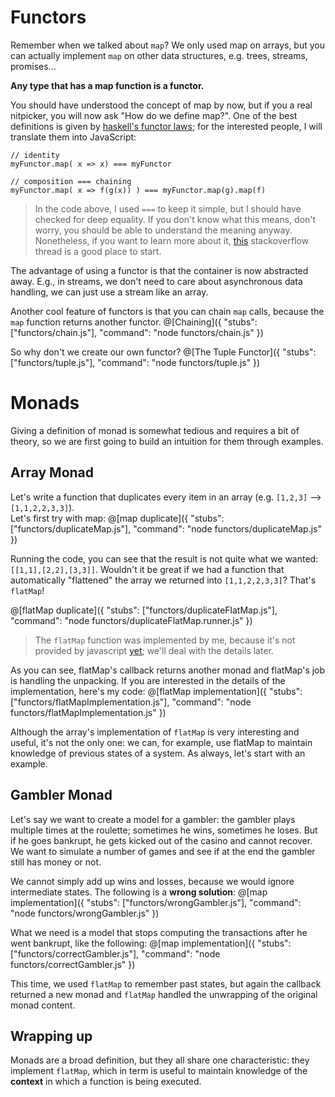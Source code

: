 # Functors
Remember when we talked about `map`? We only used map on arrays, but you can actually implement `map` on other data structures, e.g. trees, streams, promises...  

**Any type that has a map function is a functor.**

You should have understood the concept of map by now, but if you a real nitpicker, you will now ask "How do we define map?". One of the best definitions is given by [haskell's functor laws](https://wiki.haskell.org/Functor); for the interested people, I will translate them into JavaScript:

```
// identity
myFunctor.map( x => x) === myFunctor

// composition === chaining
myFunctor.map( x => f(g(x)) ) === myFunctor.map(g).map(f)
```

> In the code above, I used `===` to keep it simple, but I should have checked for deep equality. If you don't know what this means, don't worry, you should be able to understand the meaning anyway. Nonetheless, if you want to learn more about it, [this](https://stackoverflow.com/questions/1068834/object-comparison-in-javascript) stackoverflow thread is a good place to start.

The advantage of using a functor is that the container is now abstracted away. E.g., in streams, we don't need to care about asynchronous data handling, we can just use a stream like an array.

Another cool feature of functors is that you can chain `map` calls, because the `map` function returns another functor.
@[Chaining]({ "stubs": ["functors/chain.js"], "command": "node functors/chain.js" })

So why don't we create our own functor?
@[The Tuple Functor]({ "stubs": ["functors/tuple.js"], "command": "node functors/tuple.js" })

# Monads
Giving a definition of monad is somewhat tedious and requires a bit of theory, so we are first going to build an intuition for them through examples.
## Array Monad
Let's write a function that duplicates every item in an array (e.g. `[1,2,3]` --> `[1,1,2,2,3,3]`).  
Let's first try with map:
@[map duplicate]({ "stubs": ["functors/duplicateMap.js"], "command": "node functors/duplicateMap.js" })

Running the code, you can see that the result is not quite what we wanted: `[[1,1],[2,2],[3,3]]`. Wouldn't it be great if we had a function that automatically "flattened" the array we returned into `[1,1,2,2,3,3]`? That's `flatMap`!

@[flatMap duplicate]({ "stubs": ["functors/duplicateFlatMap.js"], "command": "node functors/duplicateFlatMap.runner.js" })

> The `flatMap` function was implemented by me, because it's not provided by javascript [yet](https://tc39.github.io/proposal-flatMap/); we'll deal with the details later.

As you can see, flatMap's callback returns another monad and flatMap's job is handling the unpacking. If you are interested in the details of the implementation, here's my code:
@[flatMap implementation]({ "stubs": ["functors/flatMapImplementation.js"], "command": "node functors/flatMapImplementation.js" })

Although the array's implementation of `flatMap` is very interesting and useful, it's not the only one: we can, for example, use flatMap to maintain knowledge of previous states of a system. As always, let's start with an example.

## Gambler Monad
Let's say we want to create a model for a gambler: the gambler plays multiple times at the roulette; sometimes he wins, sometimes he loses. But if he goes bankrupt, he gets kicked out of the casino and cannot recover. We want to simulate a number of games and see if at the end the gambler still has money or not.

We cannot simply add up wins and losses, because we would ignore intermediate states. The following is a **wrong solution**:
@[map implementation]({ "stubs": ["functors/wrongGambler.js"], "command": "node functors/wrongGambler.js" })

What we need is a model that stops computing the transactions after he went bankrupt, like the following:
@[map implementation]({ "stubs": ["functors/correctGambler.js"], "command": "node functors/correctGambler.js" })

This time, we used `flatMap` to remember past states, but again the callback returned a new monad and `flatMap` handled the unwrapping of the original monad content.

## Wrapping up
Monads are a broad definition, but they all share one characteristic: they implement `flatMap`, which in term is useful to maintain knowledge of the **context** in which a function is being executed.
